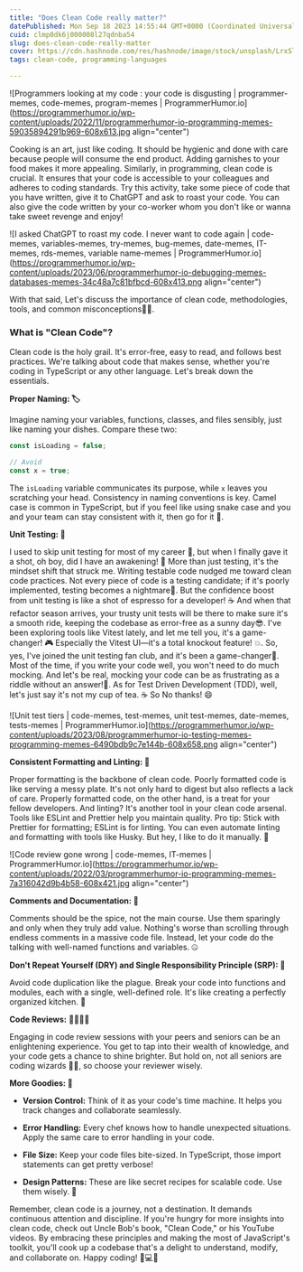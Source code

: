 ```yaml
---
title: "Does Clean Code really matter?"
datePublished: Mon Sep 18 2023 14:55:44 GMT+0000 (Coordinated Universal Time)
cuid: clmp0dk6j000008l27qdnba54
slug: does-clean-code-really-matter
cover: https://cdn.hashnode.com/res/hashnode/image/stock/unsplash/LrxSl4ZxoRs/upload/a739e573ab5e3ee96cc45d8016716874.jpeg
tags: clean-code, programming-languages

---
```


![Programmers looking at my code : your code is disgusting | programmer-memes, code-memes, program-memes | ProgrammerHumor.io](https://programmerhumor.io/wp-content/uploads/2022/11/programmerhumor-io-programming-memes-59035894291b969-608x613.jpg align="center")

Cooking is an art, just like coding. It should be hygienic and done with care because people will consume the end product. Adding garnishes to your food makes it more appealing. Similarly, in programming, clean code is crucial. It ensures that your code is accessible to your colleagues and adheres to coding standards. Try this activity, take some piece of code that you have written, give it to ChatGPT and ask to roast your code. You can also give the code written by your co-worker whom you don't like or wanna take sweet revenge and enjoy!

![I asked ChatGPT to roast my code. I never want to code again | code-memes, variables-memes, try-memes, bug-memes, date-memes, IT-memes, rds-memes, variable name-memes | ProgrammerHumor.io](https://programmerhumor.io/wp-content/uploads/2023/06/programmerhumor-io-debugging-memes-databases-memes-34c48a7c81bfbcd-608x413.png align="center")

With that said, Let's discuss the importance of clean code, methodologies, tools, and common misconceptions🚀😊.

### What is "Clean Code"?

Clean code is the holy grail. It's error-free, easy to read, and follows best practices. We're talking about code that makes sense, whether you're coding in TypeScript or any other language. Let's break down the essentials.

**Proper Naming: 🏷️**

Imagine naming your variables, functions, classes, and files sensibly, just like naming your dishes. Compare these two:

```ts
const isLoading = false;

// Avoid
const x = true;
```

The `isLoading` variable communicates its purpose, while `x` leaves you scratching your head. Consistency in naming conventions is key. Camel case is common in TypeScript, but if you feel like using snake case and you and your team can stay consistent with it, then go for it 🐍.

**Unit Testing: 🧪**

I used to skip unit testing for most of my career 🙈, but when I finally gave it a shot, oh boy, did I have an awakening! 🚀 More than just testing, it's the mindset shift that struck me. Writing testable code nudged me toward clean code practices. Not every piece of code is a testing candidate; if it's poorly implemented, testing becomes a nightmare🧩. But the confidence boost from unit testing is like a shot of espresso for a developer! ☕ And when that refactor season arrives, your trusty unit tests will be there to make sure it's a smooth ride, keeping the codebase as error-free as a sunny day😎. I've been exploring tools like Vitest lately, and let me tell you, it's a game-changer! 🎮 Especially the Vitest UI—it's a total knockout feature! 💥. So, yes, I've joined the unit testing fan club, and it's been a game-changer🤩. Most of the time, if you write your code well, you won't need to do much mocking. And let's be real, mocking your code can be as frustrating as a riddle without an answer!🤯. As for Test Driven Development (TDD), well, let's just say it's not my cup of tea. ☕ So No thanks! 😄

![Unit test tiers | code-memes, test-memes, unit test-memes, date-memes, tests-memes | ProgrammerHumor.io](https://programmerhumor.io/wp-content/uploads/2023/08/programmerhumor-io-testing-memes-programming-memes-6490bdb9c7e144b-608x658.png align="center")

**Consistent Formatting and Linting: 🧹**

Proper formatting is the backbone of clean code. Poorly formatted code is like serving a messy plate. It's not only hard to digest but also reflects a lack of care. Properly formatted code, on the other hand, is a treat for your fellow developers. And linting? It's another tool in your clean code arsenal. Tools like ESLint and Prettier help you maintain quality. Pro tip: Stick with Prettier for formatting; ESLint is for linting. You can even automate linting and formatting with tools like Husky. But hey, I like to do it manually. 🙌

![Code review gone wrong | code-memes, IT-memes | ProgrammerHumor.io](https://programmerhumor.io/wp-content/uploads/2022/03/programmerhumor-io-programming-memes-7a316042d9b4b58-608x421.jpg align="center")

**Comments and Documentation: 📝**

Comments should be the spice, not the main course. Use them sparingly and only when they truly add value. Nothing's worse than scrolling through endless comments in a massive code file. Instead, let your code do the talking with well-named functions and variables. 🤐

**Don't Repeat Yourself (DRY) and Single Responsibility Principle (SRP): 🚀**

Avoid code duplication like the plague. Break your code into functions and modules, each with a single, well-defined role. It's like creating a perfectly organized kitchen. 🍳

**Code Reviews:** 👩‍💻👨‍💻

Engaging in code review sessions with your peers and seniors can be an enlightening experience. You get to tap into their wealth of knowledge, and your code gets a chance to shine brighter. But hold on, not all seniors are coding wizards 🧙‍♂️, so choose your reviewer wisely.

**More Goodies: 📌**

* **Version Control:** Think of it as your code's time machine. It helps you track changes and collaborate seamlessly.
    
* **Error Handling:** Every chef knows how to handle unexpected situations. Apply the same care to error handling in your code.
    
* **File Size:** Keep your code files bite-sized. In TypeScript, those import statements can get pretty verbose!
    
* **Design Patterns:** These are like secret recipes for scalable code. Use them wisely. 🍰
    

Remember, clean code is a journey, not a destination. It demands continuous attention and discipline. If you're hungry for more insights into clean code, check out Uncle Bob's book, "Clean Code," or his YouTube videos. By embracing these principles and making the most of JavaScript's toolkit, you'll cook up a codebase that's a delight to understand, modify, and collaborate on. Happy coding! 🚀💻😊